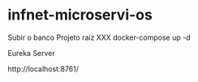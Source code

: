# infnet-microservi-os



Subir o banco
Projeto raiz XXX docker-compose up -d 

Eureka Server

http://localhost:8761/